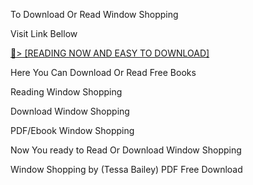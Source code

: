 To Download Or Read Window Shopping

Visit Link Bellow

<a href="https://uk.ebookarea.xyz/?book=70238951-window-shopping">📖&gt; [READING NOW AND EASY TO DOWNLOAD]</a>

Here You Can Download Or Read Free Books

Reading Window Shopping

Download Window Shopping

PDF/Ebook Window Shopping

Now You ready to Read Or Download Window Shopping

Window Shopping by (Tessa Bailey) PDF Free Download

